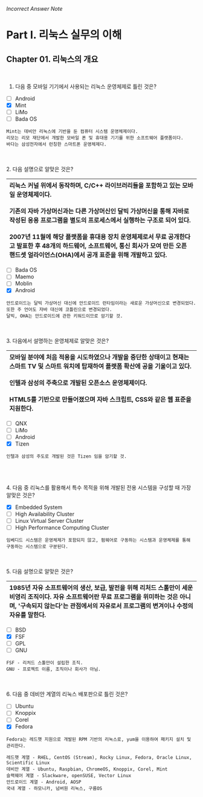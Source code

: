 *Incorrect Answer Note*
# **Part I. 리눅스 실무의 이해**
## **Chapter 01. 리눅스의 개요**

<br>

1. 다음 중 모바일 기기에서 사용되는 리눅스 운영체제로 틀린 것은?
- [ ] Android
- [x] Mint
- [ ] LiMo
- [ ] Bada OS
```
Mint는 데비안 리눅스에 기반을 둔 컴퓨터 시스템 운영체제이다.
리모는 리모 재단에서 개발한 모바일 폰 및 휴대용 기기를 위한 소프트웨어 플랫폼이다.
바다는 삼성전자에서 런칭한 스마트폰 운영체제다.
```
<br><br>
2. 다음 설명으로 알맞은 것은?

|리눅스 커널 위에서 동작하며, C/C++ 라이브러리들을 포함하고 있는 모바일 운영체제이다. <br><br> 기존의 자바 가상머신과는 다른 가상머신인 달빅 가상머신을 통해 자바로 작성된 응용 프로그램을 별도의 프로세스에서 실행하는 구조로 되어 있다. <br><br> 2007년 11월에 해당 플랫폼을 휴대용 장치 운영체제로서 무료 공개한다고 발표한 후 48개의 하드웨어, 소프트웨어, 통신 회사가 모여 만든 오픈 핸드셋 얼라이언스(OHA)에서 공개 표준을 위해 개발하고 있다.|
|:---|

- [ ] Bada OS
- [ ] Maemo
- [ ] Moblin
- [x] Android
```
안드로이드는 달빅 가상머신 대신에 안드로이드 런타임이라는 새로운 가상머신으로 변경되었다. 또한 주 언어도 자바 대신에 코틀린으로 변경되었다.
달빅, OHA는 안드로이드에 관한 키워드이므로 암기할 것.
```
<br><br>
3. 다음에서 설명하는 운영체제로 알맞은 것은?

|모바일 분야에 처음 적용을 시도하였으나 개발을 중단한 상태이고 현재는 스마트 TV 및 스마트 워치에 탑재하여 플랫폼 확산에 공을 기울이고 있다. <br><br> 인텔과 삼성의 주축으로 개발된 오픈소스 운영체제이다. <br><br> HTML5를 기반으로 만들어졌으며 자바 스크립트, CSS와 같은 웹 표준을 지원한다.|
|:---|

- [ ] QNX
- [ ] LiMo
- [ ] Android
- [x] Tizen
```
인텔과 삼성의 주도로 개발된 것은 Tizen 임을 암기할 것.
```
<br><br><br>
4. 다음 중 리눅스를 활용해서 특수 목적을 위해 개발된 전용 시스템을 구성할 때 가장 알맞은 것은?
- [x] Embedded System
- [ ] High Availability Cluster
- [ ] Linux Virtual Server Cluster
- [ ] High Performance Computing Cluster
```
임베디드 시스템은 운영체제가 포함되지 않고, 펌웨어로 구동하는 시스템과 운영체제를 통해 구동하는 시스템으로 구분된다.
```
<br><br>
5. 다음 설명으로 알맞은 것은?

|1985년 자유 소프트웨어의 생산, 보급, 발전을 위해 리처드 스톨만이 세운 비영리 조직이다. 자유 소프트웨어란 무료 프로그램을 위미하는 것은 아니며, '구속되지 않는다'는 관점에서의 자유로서 프로그램의 변겨이나 수정의 자유를 말한다.|
|:---|
- [ ] BSD
- [x] FSF
- [ ] GPL
- [ ] GNU
```
FSF - 리처드 스톨만이 설립한 조직.
GNU - 프로젝트 이름, 조직이나 회사가 아님.
```
<br><br>
6. 다음 중 데비안 계열의 리눅스 배포판으로 틀린 것은?
- [ ] Ubuntu
- [ ] Knoppix
- [ ] Corel
- [x] Fedora
```
Fedora는 레드햇 지원으로 개발된 RPM 기반의 리눅스로, yum을 이용하여 패키지 설치 및 관리한다.

레드햇 계열 - RHEL, CentOS (Stream), Rocky Linux, Fedora, Oracle Linux, Scientific Linux
데비안 계열 - Ubuntu, Raspbian, ChromeOS, Knoppix, Corel, Mint
슬랙웨어 계열 - Slackware, openSUSE, Vector Linux
안드로이드 계열 - Android, AOSP
국내 계열 - 하모니카, 넘버원 리눅스, 구름OS
```
